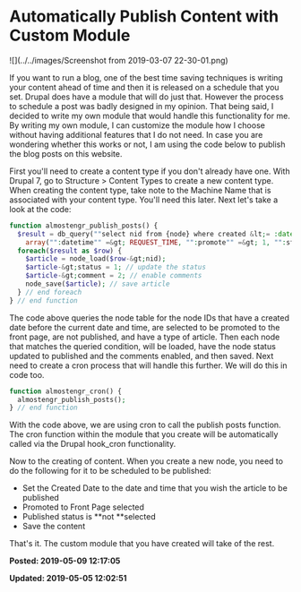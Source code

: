 # Automatically Publish Content with Custom Module

![](../../images/Screenshot from 2019-03-07 22-30-01.png)

If you want to run a blog, one of the best time saving techniques is writing your content ahead of time and then it is released on a schedule that you set.
Drupal does have a module that will do just that. However the process to schedule a post was badly designed in my opinion. That being said, I decided to write my own module that would handle this functionality for me. By writing my own module, I can customize the module how I choose without having additional features that I do not need. In case you are wondering whether this works or not, I am using the code below to publish the blog posts on this website.
 
First you'll need to create a content type if you don't already have one. With Drupal 7, go to Structure &gt; Content Types to create a new content type. When creating the content type, take note to the Machine Name that is associated with your content type. You'll need this later.
 Next let's take a look at the code:
 
```php
function almostengr_publish_posts() {
  $result = db_query(""select nid from {node} where created &lt;= :datetime and promote = :promote and status = :status and type = :type"",
	array("":datetime"" =&gt; REQUEST_TIME, "":promote"" =&gt; 1, "":status"" =&gt; 0, "":type"" =&gt; ""article""));
  foreach($result as $row) {
    $article = node_load($row-&gt;nid);
    $article-&gt;status = 1; // update the status
    $article-&gt;comment = 2; // enable comments
    node_save($article); // save article
  } // end foreach
} // end function
```

The code above queries the node table for the node IDs that have a created date before the current date and time, are selected to be promoted to the front page, are not published, and have a type of article. Then each node that matches the queried condition, will be loaded, have the node status updated to published and the comments enabled, and then saved.
 Next need to create a cron process that will handle this further. We will do this in code too.
 
``` php
function almostengr_cron() {
  almostengr_publish_posts();
} // end function
```
 
With the code above, we are using cron to call the publish posts function. The cron function within the module that you create will be automatically called via the Drupal hook_cron functionality.
 
Now to the creating of content. When you create a new node, you need to do the following for it to be scheduled to be published:

* Set the Created Date to the date and time that you wish the article to be published
* Promoted to Front Page selected
* Published status is **not **selected
* Save the content

That's it. The custom module that you have created will take of the rest.

**Posted: 2019-05-09 12:17:05** 

**Updated: 2019-05-05 12:02:51** 

